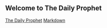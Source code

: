 ## Welcome to The Daily Prophet
[The Daily Prophet](https://alossada.github.io/BOG004-social-network/src/)
[Markdown](https://es.wikipedia.org/wiki/Markdown)